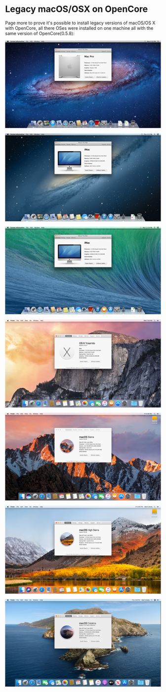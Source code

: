 # Legacy macOS/OSX on OpenCore

Page more to prove it's possible to install legacy versions of macOS/OS X with OpenCore, all there OSes were installed on one machine all with the same version of OpenCore(0.5.8):

![Ignore the unsupported GPU, too lazy to swap out my GT 710 for my GT 220 so this will have to do](/images/installer-guide/legacy-mac-install-md/dumpster/10.7-Lion.png)

![](/images/installer-guide/legacy-mac-install-md/dumpster/10.8-MountainLion.png)

![](/images/installer-guide/legacy-mac-install-md/dumpster/10.9-Mavericks.png)

![](/images/installer-guide/legacy-mac-install-md/dumpster/10.10-Yosemite.png)

![](/images/installer-guide/legacy-mac-install-md/dumpster/10.12-Sierra.png)

![](/images/installer-guide/legacy-mac-install-md/dumpster/10.13-HighSierra.png)

![](/images/installer-guide/legacy-mac-install-md/dumpster/10.15-Catalina.png)
